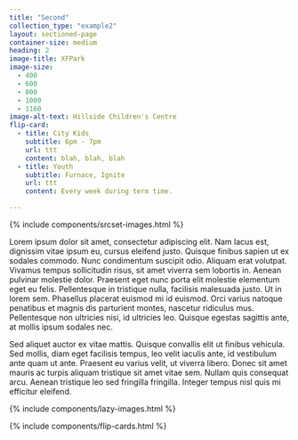 ```yaml
---
title: "Second"
collection_type: "example2"
layout: sectioned-page
container-size: medium
heading: 2
image-title: XFPark
image-size:
  - 400
  - 600
  - 800
  - 1000
  - 1160
image-alt-text: Hillside Children's Centre
flip-card:
  - title: City Kids
    subtitle: 6pm - 7pm
    url: ttt
    content: blah, blah, blah
  - title: Youth
    subtitle: Furnace, Ignite
    url: ttt
    content: Every week during term time.

---
```


{% include components/srcset-images.html %}

Lorem ipsum dolor sit amet, consectetur adipiscing elit. Nam lacus est, dignissim vitae ipsum eu, cursus eleifend justo. Quisque finibus sapien ut ex sodales commodo. Nunc condimentum suscipit odio. Aliquam erat volutpat. Vivamus tempus sollicitudin risus, sit amet viverra sem lobortis in. Aenean pulvinar molestie dolor. Praesent eget nunc porta elit molestie elementum eget eu felis. Pellentesque in tristique nulla, facilisis malesuada justo. Ut in lorem sem. Phasellus placerat euismod mi id euismod. Orci varius natoque penatibus et magnis dis parturient montes, nascetur ridiculus mus. Pellentesque non ultricies nisi, id ultricies leo. Quisque egestas sagittis ante, at mollis ipsum sodales nec.

Sed aliquet auctor ex vitae mattis. Quisque convallis elit ut finibus vehicula. Sed mollis, diam eget facilisis tempus, leo velit iaculis ante, id vestibulum ante quam ut ante. Praesent eu varius velit, ut viverra libero. Donec sit amet mauris ac turpis aliquam tristique sit amet vitae sem. Nullam quis consequat arcu. Aenean tristique leo sed fringilla fringilla. Integer tempus nisl quis mi efficitur eleifend.

{% include components/lazy-images.html %}

{% include components/flip-cards.html %}
